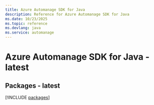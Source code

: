 ```yaml
---
title: Azure Automanage SDK for Java
description: Reference for Azure Automanage SDK for Java
ms.date: 10/23/2025
ms.topic: reference
ms.devlang: java
ms.service: automanage
---
```

# Azure Automanage SDK for Java - latest
## Packages - latest
[!INCLUDE [packages](automanage-index.md)]
